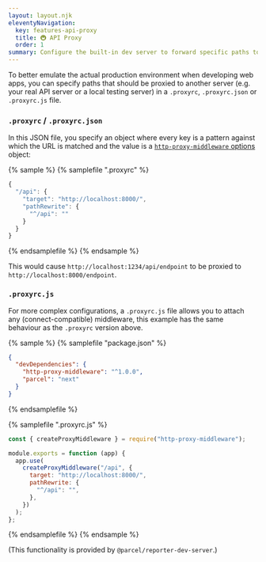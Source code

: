 ```yaml
---
layout: layout.njk
eleventyNavigation:
  key: features-api-proxy
  title: 🚇 API Proxy
  order: 1
summary: Configure the built-in dev server to forward specific paths to another server
---
```


To better emulate the actual production environment when developing web apps, you can specify paths that should be proxied to another server (e.g. your real API server or a local testing server) in a `.proxyrc`, `.proxyrc.json` or `.proxyrc.js` file.

### `.proxyrc` / `.proxyrc.json`

In this JSON file, you specify an object where every key is a pattern against which the URL is matched and the value is a [`http-proxy-middleware` options](https://github.com/chimurai/http-proxy-middleware#options) object:

{% sample %}
{% samplefile ".proxyrc" %}

```js
{
  "/api": {
    "target": "http://localhost:8000/",
    "pathRewrite": {
      "^/api": ""
    }
  }
}

```

{% endsamplefile %}
{% endsample %}

This would cause `http://localhost:1234/api/endpoint` to be proxied to `http://localhost:8000/endpoint`.

### `.proxyrc.js`

For more complex configurations, a `.proxyrc.js` file allows you to attach any (connect-compatible) middleware, this example has the same behaviour as the `.proxyrc` version above.

{% sample %}
{% samplefile "package.json" %}

```json
{
  "devDependencies": {
    "http-proxy-middleware": "^1.0.0",
    "parcel": "next"
  }
}
```

{% endsamplefile %}

{% samplefile ".proxyrc.js" %}

```js
const { createProxyMiddleware } = require("http-proxy-middleware");

module.exports = function (app) {
  app.use(
    createProxyMiddleware("/api", {
      target: "http://localhost:8000/",
      pathRewrite: {
        "^/api": "",
      },
    })
  );
};
```

{% endsamplefile %}
{% endsample %}

(This functionality is provided by `@parcel/reporter-dev-server`.)
